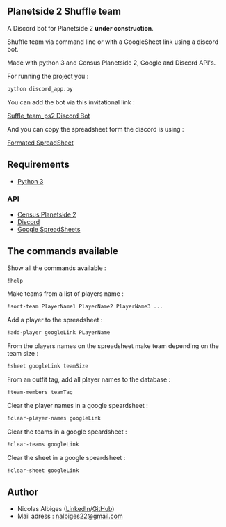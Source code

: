 ## Planetside 2 Shuffle team

A Discord bot for Planetside 2 **under construction**.
 
Shuffle team via command line or with a GoogleSheet link using a discord bot.

Made with python 3 and Census Planetside 2, Google and Discord API's.

For running the project you :

```bash
python discord_app.py
```

You can add the bot via this invitational link :

 [Suffle_team_ps2 Discord Bot](https://discord.com/oauth2/authorize?client_id=735537281980563608&permissions=334912&scope=bot)

And you can copy the spreadsheet form the discord is using :

 [Formated SpreadSheet](https://discord.com/oauth2/authorize?client_id=735537281980563608&permissions=334912&scope=bot)



## Requirements

 * [Python 3](https://www.python.org/downloads/)

 ### API
 
 * [Census Planetside 2](http://census.daybreakgames.com/)
 * [Discord](https://discord.com/developers/docs/intro)
 * [Google SpreadSheets](https://developers.google.com/sheets/api/quickstart/python)

## The commands available


Show all the commands available :

```bash
!help
```

Make teams from a list of players name :

```bash
!sort-team PlayerName1 PlayerName2 PlayerName3 ...
```

Add a player to the spreadsheet :

```bash
!add-player googleLink PLayerName
```

From the players names on the spreadsheet make team depending on the team size :

```bash
!sheet googleLink teamSize
```

From an outfit tag, add all player names to the database :

```bash
!team-members teamTag
```

Clear the player names in a google speardsheet :

```bash
!clear-player-names googleLink
```

Clear the teams in a google speardsheet :

```bash
!clear-teams googleLink
```

Clear the sheet in a google speardsheet :

```bash
!clear-sheet googleLink
```

## Author

* Nicolas Albiges ([LinkedIn](https://www.linkedin.com/in/nicolas-albiges/)/[GitHub](https://github.com/NicolasAlbiges))
* Mail adress : nalbiges22@gmail.com



